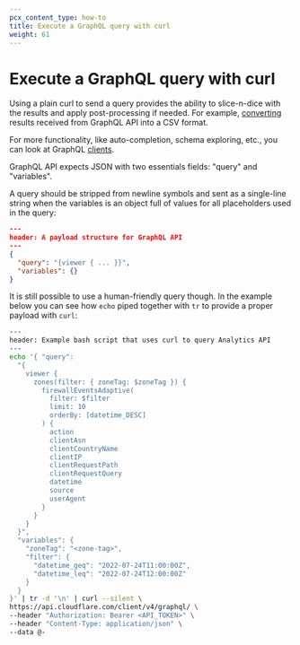 ```yaml
---
pcx_content_type: how-to
title: Execute a GraphQL query with curl
weight: 61
---
```


# Execute a GraphQL query with curl

Using a plain curl to send a query provides the ability to slice-n-dice with the
results and apply post-processing if needed. For example, [converting][1]
results received from GraphQL API into a CSV format.

For more functionality, like auto-completion, schema exploring, etc., you can
look at GraphQL [clients][2].

GraphQL API expects JSON with two essentials fields: "query" and "variables".

A query should be stripped from newline symbols and sent as a single-line string
when the variables is an object full of values for all placeholders used in the
query:

```json
---
header: A payload structure for GraphQL API
---
{
  "query": "{viewer { ... }}",
  "variables": {}
}
```

It is still possible to use a human-friendly query though. In the example below
you can see how `echo` piped together with `tr` to provide a proper payload with
`curl`:

```bash
---
header: Example bash script that uses curl to query Analytics API
---
echo '{ "query":
  "{
    viewer {
      zones(filter: { zoneTag: $zoneTag }) {
        firewallEventsAdaptive(
          filter: $filter
          limit: 10
          orderBy: [datetime_DESC]
        ) {
          action
          clientAsn
          clientCountryName
          clientIP
          clientRequestPath
          clientRequestQuery
          datetime
          source
          userAgent
        }
      }
    }
  }",
  "variables": {
    "zoneTag": "<zone-tag>",
    "filter": {
      "datetime_geq": "2022-07-24T11:00:00Z",
      "datetime_leq": "2022-07-24T12:00:00Z"
    }
  }
}' | tr -d '\n' | curl --silent \
https://api.cloudflare.com/client/v4/graphql/ \
--header "Authorization: Bearer <API_TOKEN>" \
--header "Content-Type: application/json" \
--data @-
```

[1]: </analytics/graphql-api/tutorials/export-graphql-to-csv/>
[2]: </analytics/graphql-api/getting-started/compose-graphql-query/>
